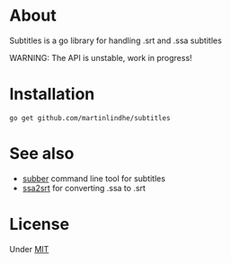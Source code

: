 # About

Subtitles is a go library for handling .srt and .ssa subtitles

WARNING: The API is unstable, work in progress!


# Installation

```
go get github.com/martinlindhe/subtitles
```


# See also

- [subber](https://github.com/martinlindhe/subber) command line tool for subtitles
- [ssa2srt](https://github.com/martinlindhe/ssa2srt) for converting .ssa to .srt


# License

Under [MIT](LICENSE)
